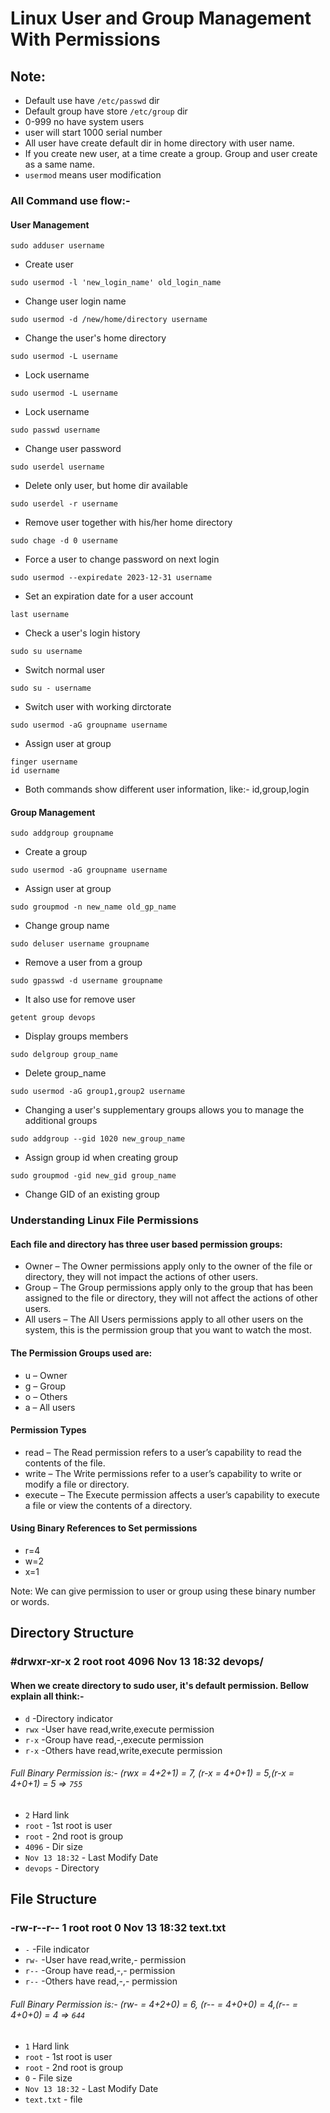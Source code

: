 # Linux User and Group Management With Permissions
## Note:
- Default use have `/etc/passwd` dir
- Default group  have store `/etc/group` dir
- 0-999 no have system users
- user will start 1000 serial number
- All user have create default dir in home directory with user name.
- If you create new user, at a time create a group. Group and user create as a same name.
- `usermod` means user modification
### All Command use flow:-

#### User Management
```
sudo adduser username
```
- Create user
```
sudo usermod -l 'new_login_name' old_login_name
```
- Change user login name
```
sudo usermod -d /new/home/directory username
```
- Change the user's home directory

```
sudo usermod -L username
```
- Lock username

```
sudo usermod -L username
```
- Lock username

```
sudo passwd username
```
- Change user password


```
sudo userdel username
```
- Delete only user, but home dir available

```
sudo userdel -r username
```
- Remove user together with his/her home directory

```
sudo chage -d 0 username
```
- Force a user to change password on next login

```
sudo usermod --expiredate 2023-12-31 username
```
- Set an expiration date for a user account

```
last username
```
- Check a user's login history

```
sudo su username
```
- Switch normal user
```
sudo su - username
```
- Switch user with working dirctorate
```
sudo usermod -aG groupname username
```
- Assign user at group
```
finger username
id username
```
- Both commands show different user information, like:- id,group,login

#### Group Management
```
sudo addgroup groupname
```
- Create a group
```
sudo usermod -aG groupname username
```
- Assign user at group
```
sudo groupmod -n new_name old_gp_name
```
- Change group name
```
sudo deluser username groupname
```
- Remove a user from a group
```
sudo gpasswd -d username groupname
```
- It also use for remove user
```
getent group devops
```
- Display groups members
```
sudo delgroup group_name
```
- Delete group_name
```
sudo usermod -aG group1,group2 username
```
- Changing a user's supplementary groups allows you to manage the
additional groups
```
sudo addgroup --gid 1020 new_group_name
```
- Assign group id when creating group
```
sudo groupmod -gid new_gid group_name
```
- Change GID of an existing group

### Understanding Linux File Permissions
#### Each file and directory has three user based permission groups:
- Owner – The Owner permissions apply only to the owner of the file or directory,
they will not impact the actions of other users.
- Group – The Group permissions apply only to the group that has been
assigned to the file or directory, they will not affect the actions of other users.
- All users – The All Users permissions apply to all other users on the system,
this is the permission group that you want to watch the most.

#### The Permission Groups used are:
- u – Owner
- g – Group
- o – Others
- a – All users
#### Permission Types
- read – The Read permission refers to a user’s capability to read the contents
of the file.
- write – The Write permissions refer to a user’s capability to write or modify a
file or directory.
- execute – The Execute permission affects a user’s capability to execute a file
or view the contents of a directory.
#### Using Binary References to Set permissions
- r=4
- w=2
- x=1

Note: We can give permission to user or group using these binary number or words.
## Directory Structure
### #drwxr-xr-x  2 root root 4096 Nov 13 18:32 devops/
#### When we create directory to sudo user, it's default permission. Bellow explain all think:-
- `d` -Directory indicator
- `rwx` -User have read,write,execute permission
- `r-x` -Group have read,-,execute permission
- `r-x` -Others have read,write,execute permission
###### Full Binary Permission is:- (rwx = 4+2+1) = 7, (r-x = 4+0+1) = 5,(r-x = 4+0+1) = 5 => `755`
- `2` Hard link
- `root` - 1st root is user
- `root` - 2nd root is group
- `4096` - Dir size
- `Nov 13 18:32` - Last Modify Date
- `devops` - Directory
## File Structure
### -rw-r--r--  1 root root    0 Nov 13 18:32 text.txt
- `-` -File indicator
- `rw-` -User have read,write,- permission
- `r--` -Group have read,-,- permission
- `r--` -Others have read,-,- permission
###### Full Binary Permission is:- (rw- = 4+2+0) = 6, (r-- = 4+0+0) = 4,(r-- = 4+0+0) = 4 => `644`
- `1` Hard link
- `root` - 1st root is user
- `root` - 2nd root is group
- `0` - File size
- `Nov 13 18:32` - Last Modify Date
- `text.txt` - file
